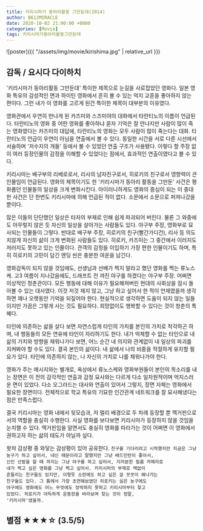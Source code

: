 ```yaml
---
title: 키리시마가 동아리활동 그만둔대(2014)
author: B612MIRACLE
date: 2020-10-02 21:00:00 +0800
categories: [Movie]
tags: 키리시마가동아리활동그만둔대
---
```


![poster]({{ "/assets/img/movie/kirishima.jpg" | relative_url }})
## 감독 / 요시다 다이하치

'키리시마가 동아리활동 그만둔대'
특이한 제목으로 눈길을 사로잡았던 영화다. 일본 영화 특유의 감성적인 면과 하이틴 영화에서 흔히 볼 수 있는 억지 교훈을 좋아하지 않는 편이다. 그런 내가 이 영화를 고르게 된건 특이한 제목이 대부분의 이유였다.

영화관에서 우연히 만나게 된 카즈미와 스즈미야의 대화에서 타란티노의 이름이 언급된다. 타란티노의 영화 중 어떤 영화를 좋아하냐 묻자 기억은 잘 안나지만 사람이 많이 죽는 영화였다는 카즈미의 대답에, 타란티노의 영화는 모두 사람이 많이 죽는다는 대화. 타란티노의 언급이 우연이 아님을 연출에서 볼 수 있다. 동일한 시간을 서로 다른 시선에서 서술하며 '저수지의 개들' 등에서 볼 수 있었던 연출 구조가 사용됐다. 이렇다 할 주장 없이 여러 등장인물의 감정을 이해할 수 있었다는 점에서, 효과적인 연출이였다고 볼 수 있다.

키리시마는 배구부의 리베로로서, 리사의 남자친구로서, 히로키의 친구로서 영향력이 큰 인물임이 언급된다. 영화의 제목이기도 한 '키리시마가 동아리 활동을 그만둔' 사건은 평화롭던 인물들의 일상을 크게 변화시킨다. 아이러니하게도 영화의 중심이 되는 이 중대한 사건은 단 한번도 키리시마에 의해 언급된 적이 없다. 소문에서 소문으로 퍼져나갔을 뿐이다.

많은 이들의 단단했던 일상은 타자의 부재로 인해 쉽게 파괴되어 버린다. 물론 그 와중에도 아무렇지 않은 듯 자신의 일상을 살아가는 사람들도 있다. 야구부 주장, 영화부로 묘사되는 인물들이 그렇다. 반대로 배구부 주장, 히로키의 친구(빨간가디건), 리사 등 의도치않게 자신의 삶이 크게 변화된 사람들도 있다. 히로키, 카즈미는 그 중간에서 이러지도 저러지도 못하고 있는 인물이다. 관객의 감정을 이입하기 가장 편한 인물이기도 하며, 특히 히로키의 고민이 담긴 엔딩 씬은 충분한 여운을 남긴다.

영화감독이 되지 않을 것임에도, 선생님과 선배가 찍지 말라고 했던 영화를 찍는 류노스케. 고3 여름이 지나갔음에도, 드래프트 전 까진 야구를 하겠다는 야구부 주장. 어쩌면 이상적인 청춘관이다. 모든 행동에 대해 이유가 필요해져버린 현대의 사회상을 잠시 돌아볼 수 있는 대사였다. 이것 저것 재지 않고, 그냥 하고 싶어서 한 적이 언제였을까 생각하면 꽤나 오랫동안 기억을 되짚어야 한다. 현실적으로 생각하면 도움이 되지 않는 일들이지만 가끔은 그렇게 사는 것도 필요하다. 희망없이도 행복할 수 있다는 것이 청춘의 특혜다. 



타인에 의존하는 삶을 살다 보면 자연스럽게 타인의 가치를 본인의 가치로 착각하곤 하며, 내 행동들의 모든 연유에 타인이 자리하기도 한다. 내가 억제할 수 없는 타인으로 내 삶의 가치와 방향을 채워나가다 보면, 어느 순간 내 의지와 관계없이 내 일상의 파괴를 지켜봐야 할 수도 있다. 결국 본인의 삶이다. 내 삶에서 나의 비중을 적절하게 유지할 필요가 있다. 타인에 의존하지 않는, 나 자신의 가치로 나를 채워나가야 한다.

영화가 주는 메시지와는 별개로, 옥상에서 류노스케와 영화부원들이 본인의 목소리를 내는 장면은 이 전의 감각적인 연출과 감정 묘사와는 다르게 다소 일차원적이며 억지스러운 면이 있었다. 다소 오그라드는 대사와 연출이 있어서 그렇지, 장면 자체는 영화에서 필요한 장면이다. 전체적으로 학교 특유의 기묘한 인간관계 네트워크를 잘 묘사해냈다는 점은 만족스럽다.

결국 키리시마는 영화 내에서 뒷모습과, 저 멀리 배경으로 두 차례 등장할 뿐 맥거핀으로서의 역할을 충실히 수행한다. 사실 영화를 보다보면 키리시마가 등장하지 않을 것임을 눈치챌 수 있다. 맥거핀임을 알면서도 충실히 영화를 따라가는 것이 어쩌면 이 영화에서 권하고자 하는 삶의 태도가 아닐까 싶다.


왓챠 감상평 중 와닿는 감상평이 있어 공유한다.
<code class="highlighter-rouge">친구를 기다리려고 시작했지만 지금은 그냥 농구가 하고 싶어서, 내신 때문이라고 말했지만 그냥 배드민턴이 좋아서, 신인 선발을 할 때 까지는 그냥 야구를 하고 싶어서, 지저분한 필름 카메라로 내가 찍고 싶은 영화를 그냥 찍고 싶어서.
키리시마의 부재로 맥없이 흔들리는 친구들도 있지만, 이렇듯 소란에도 하고 싶은 걸 꿋꿋이 해나가는 친구들도 있다. 그 틈에서 가장 초연해보였던 히로키는 실은 농구에도 야구에도 영화에도 어느 무엇에도 정박하지 못하고 키리시마부터 찾고 있었다. 히로키가 아득하게 운동장을 바라보며 찾는 것이 정말, '키리시마'였을까.</code> 

## 별점 ★★★☆ (3.5/5)